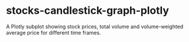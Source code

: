 # stocks-candlestick-graph-plotly
A Plotly subplot showing stock prices, total volume and volume-weighted average price for different time frames.
